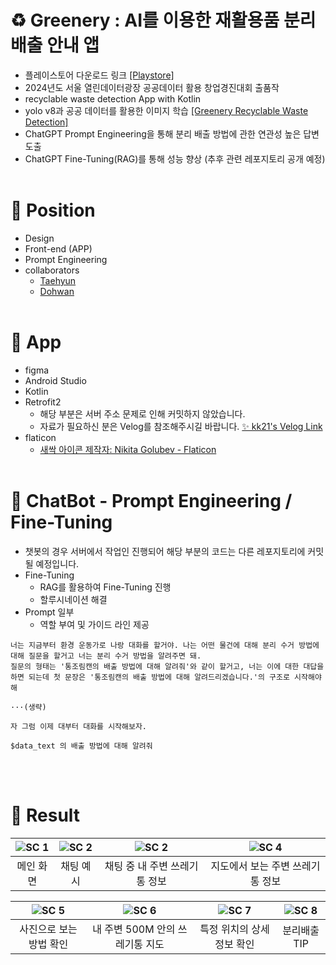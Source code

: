 # ♻️ Greenery : AI를 이용한 재활용품 분리 배출 안내 앱
- 플레이스토어 다운로드 링크 [[Playstore]](https://play.google.com/store/apps/details?id=com.ert.greenery)
- 2024년도 서울 열린데이터광장 공공데이터 활용 창업경진대회 출품작
- recyclable waste detection App with Kotlin
- yolo v8과 공공 데이터를 활용한 이미지 학습
[[Greenery Recyclable Waste Detection]](https://github.com/the0807/Greenery-Recyclable-Waste-Detection)
- ChatGPT Prompt Engineering을 통해 분리 배출 방법에 관한 연관성 높은 답변 도출
- ChatGPT Fine-Tuning(RAG)를 통해 성능 향상 (추후 관련 레포지토리 공개 예정)
<br><br>

# 🏢 Position
- Design
- Front-end (APP)
- Prompt Engineering
- collaborators
  - [Taehyun](https://github.com/the0807)
  - [Dohwan](https://github.com/ehghks021203)
<br><br>

# 📱 App
- figma
- Android Studio
- Kotlin
- Retrofit2 
  - 해당 부분은 서버 주소 문제로 인해 커밋하지 않았습니다.
  - 자료가 필요하신 분은 Velog를 참조해주시길 바랍니다. [✨ kk21's Velog Link](https://velog.io/@kk21/posts)
- flaticon
  - <a href="https://www.flaticon.com/kr/free-icons/" title="새싹 아이콘">새싹 아이콘  제작자: Nikita Golubev - Flaticon</a>
<br><br>

# 💬 ChatBot - Prompt Engineering / Fine-Tuning
- 챗봇의 경우 서버에서 작업인 진행되어 해당 부분의 코드는 다른 레포지토리에 커밋 될 예정입니다.
- Fine-Tuning
  - RAG를 활용하여 Fine-Tuning 진행
  - 할루시네이션 해결<br>
- Prompt 일부
  - 역할 부여 및 가이드 라인 제공
```
너는 지금부터 환경 운동가로 나랑 대화를 할거야. 나는 어떤 물건에 대해 분리 수거 방법에 대해 질문을 할거고 너는 분리 수거 방법을 알려주면 돼.
질문의 형태는 '통조림캔의 배출 방법에 대해 알려줘'와 같이 할거고, 너는 이에 대한 대답을 하면 되는데 첫 문장은 '통조림캔의 배출 방법에 대해 알려드리겠습니다.'의 구조로 시작해야 해 

···(생략)

자 그럼 이제 대부터 대화를 시작해보자.

$data_text 의 배출 방법에 대해 알려줘
```
<br><br>

# 🌱 Result
|![SC 1](https://github.com/bkk21/Greenery/assets/108513540/6566fb98-cf05-49c6-ae8e-3f06aadb4cb7)|![SC 2](https://github.com/bkk21/Greenery/assets/108513540/03a3eeb6-3c29-43ad-8568-f5ec38b3a3f3)|![SC 2](https://github.com/bkk21/Greenery/assets/108513540/45cc4b79-9bd3-4ba8-ab01-c505109d0a19)|![SC 4](https://github.com/bkk21/Greenery/assets/108513540/200d4252-a56a-4fd0-ad32-67c499a066d8)
|:---:|:---:|:---:|:---:|
| <center>메인 화면</center> | <center>채팅 예시</center> | <center>채팅 중 내 주변 쓰레기통 정보</center>| <center>지도에서 보는 주변 쓰레기통 정보</center>|

|![SC 5](https://github.com/bkk21/Greenery/assets/108513540/daae3504-d22a-45f3-b7ac-4a4a05d1e813)|![SC 6](https://github.com/bkk21/Greenery/assets/108513540/539f05cd-37be-4a4d-bbd1-5b4d1e0d5b82)|![SC 7](https://github.com/bkk21/Greenery/assets/108513540/e98a6d82-b002-45d2-a237-d0e0dd9990e5)|![SC 8](https://github.com/bkk21/Greenery/assets/108513540/2a6d28dd-b111-4bf2-a7c2-3a0d6cde3755)|
|:---:|:---:|:---:|:---:|
| <center>사진으로 보는 방법 확인</center> | <center>내 주변 500M 안의 쓰레기통 지도</center> | <center>특정 위치의 상세 정보 확인</center>| <center>분리배출 TIP</center>|
